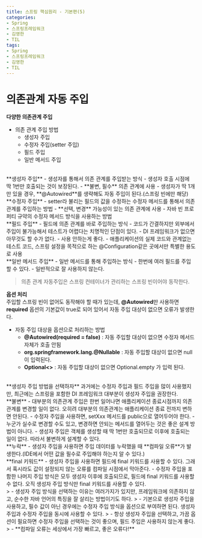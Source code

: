 ```yaml
---
title: 스프링 핵심원리 - 기본편(5)
categories:
- Spring
- 스프링프레임워크
- 김영한
- TIL
tags:
- Spring
- 스프링프레임워크
- 김영한
- TIL
---
```


# 의존관계 자동 주입
**다양한 의존관계 주입**   
- 의존 관계 주입 방법
	- 생성자 주입
	- 수정자 주입(setter 주입)
	- 필드 주입
	- 일반 메서드 주입

<br/>
**생성자 주입**   
-  생성자를 통해서 의존 관계를 주입받는 방식
-  생성자 호출 시점에 딱 1번만 호출되는 것이 보장된다.
-  **불변, 필수** 의존 관계에 사용
-  생성자가 딱 1개만 있을 경우, **@Autowired**를 생략해도 자동 주입이 된다.(스프링 빈에만 해당)

<br/>
**수정자 주입**   
- setter라 불리는 필드의 값을 수정하는 수정자 메서드를 통해서 의존 관계를 주입하는 방법
- **선택, 변경** 가능성이 있는 의존 관계에 사용
- 자바 빈 프로퍼티 규약의 수정자 메서드 방식을 사용하는 방법

<br/>
**필드 주입**   
- 필드에 의존 관계를 바로 주입하는 방식
- 코드가 간결하지만 외부에서 주입이 불가능해서 테스트가 어렵다는 치명적인 단점이 있다.
- DI 프레임워크가 없으면 아무것도 할 수가 없다.
- 사용 안하는게 좋다.
- 애플리케이션의 실제 코드와 관계없는 테스트 코드, 스프링 설정을 목적으로 하는 @Configuration같은 곳에서만 특별한 용도로 사용

<br/>
**일반 메서드 주입**   
- 일반 메서드를 통해 주입하는 방식
- 한번에 여러 필드를 주입할 수 있다.
- 일반적으로 잘 사용하지 않는다.

> 의존 관계 자동주입은 스프링 컨테이너가 관리하는 스프링 빈이어야 동작한다.

**옵션 처리**   
주입할 스프링 빈이 없어도 동작해야 할 때가 있는데, **@Autowired**만 사용하면 **required** 옵션의 기본값이 true로 되어 있어서 자동 주입 대상이 없으면 오류가 발생한다.   
- 자동 주입 대상을 옵션으로 처리하는 방법
	- **@Autowired(required = false)** : 자동 주입할 대상이 없으면 수정자 메서드 자체가 호출 안됨
	- **org.springframework.lang.@Nullable** : 자동 주입할 대상이 없으면 null이 입력된다.
	- **Optional<>** : 자동 주입할 대상이 없으면 Optional.empty 가 입력 된다.

<br/>
**생성자 주입 방법을 선택하자**   
과거에는 수정자 주입과 필드 주입을 많이 사용했지만, 최근에는 스프링을 포함한 DI 프레임워크 대부분이 생성자 주입을 권장한다.   

<br/>
**불변**   
- 대부분의 의존관계 주입은 한번 일어나면 애플리케이션 종료시점까지 의존관계를 변경할 일이 없다. 오히려 대부분의 의존관계는 애플리케이션 종료 전까지 변하면 안된다.
- 수정자 주입을 사용하면, setXxx 메서드를 public으로 열어두어야 한다.
- 누군가 실수로 변경할 수도 있고, 변경하면 안되는 메서드를 열어두는 것은 좋은 설계 방법이 아니다.
- 생성자 주입은 객체를 생성할 때 딱 1번만 호출되므로 이후에 호출되는 일이 없다. 따라서 불변하게 설계할 수 있다.

<br/>
**누락**   
- 생성자 주입을 사용하면 주입 데이터를 누락했을 때 **컴파일 오류**가 발생한다.(IDE에서 어떤 값을 필수로 주입해야 하는지 알 수 있다.)

<br/>
**final 키워드**   
- 생성자 주입을 사용하면 필드에 final 키워드를 사용할 수 있다. 그래서 혹시라도 값이 설정되지 않는 오류를 컴파일 시점에서 막아준다.
- 수정자 주입을 포함한 나머지 주입 방식은 모두 생성자 이후에 호출되므로, 필드에 final 키워드를 사용할 수 없다. 오직 생성자 주입 방식만 final 키워드를 사용할 수 있다.

<br/>
>  - 생성자 주입 방식을 선택하는 이유는 여러가지가 있지만, 프레임워크에 의존하지 않고, 순수한 자바 언어의 특징을 잘 살리는 방법이기도 하다.   
>  - 기본으로 생성자 주입을 사용하고, 필수 값이 아닌 경우에는 수정자 주입 방식을 옵션으로 부여하면 된다. 생성자 주입과 수정자 주입을 동시에 사용할 수 있다.   
>  - 항상 생성자 주입을 선택하고, 가끔 옵션이 필요하면 수정자 주입을 선택하는 것이 좋으며, 필드 주입은 사용하지 않는게 좋다.   
> - **컴파일 오류는 세상에서 가장 빠르고, 좋은 오류다!**
